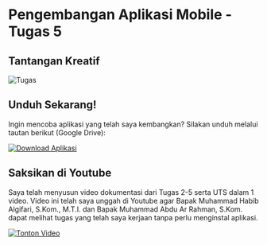# Pengembangan Aplikasi Mobile - Tugas 5

## Tantangan Kreatif

![Tugas](https://drive.google.com/uc?export=view&id=18ZV1wuwTn5DaaXdlXjx4_6p5liGmZii3)

## Unduh Sekarang!

Ingin mencoba aplikasi yang telah saya kembangkan? Silakan unduh melalui tautan berikut (Google Drive):

[![Download Aplikasi](https://img.shields.io/badge/Download%20App-Get%20App-blue)](https://drive.google.com/file/d/13U0r0RZnpnKIf6Mo1_dzoPWKZfMsVeTX/view?usp=sharing)

## Saksikan di Youtube

Saya telah menyusun video dokumentasi dari Tugas 2-5 serta UTS dalam 1 video. Video ini telah saya unggah di Youtube agar Bapak Muhammad Habib Algifari, S.Kom., M.T.I. dan Bapak Muhammad Abdu Ar Rahman, S.Kom. dapat melihat tugas yang telah saya kerjaan tanpa perlu menginstal aplikasi. 

[![Tonton Video](https://img.youtube.com/vi/Yk4BMEvMn_s/0.jpg)](https://www.youtube.com/watch?v=Yk4BMEvMn_s)
